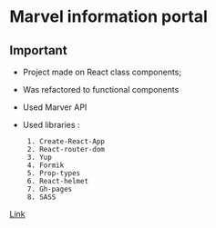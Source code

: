 #  Marvel information portal

## Important
 - Project made on React class components;
 - Was refactored to functional components
 - Used Marver API
 - Used libraries :


		1. Create-React-App
		2. React-router-dom
		3. Yup
		4. Formik
		5. Prop-types
		6. React-helmet
		7. Gh-pages
		8. SASS

[Link](https://erebus1678.github.io/marvel-info-portal/)
